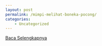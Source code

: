 ```yaml
---
layout: post
permalink: /mimpi-melihat-boneka-pocong/
categories:
    - Uncategorized
---
```


[Baca Selengkapnya](/02)